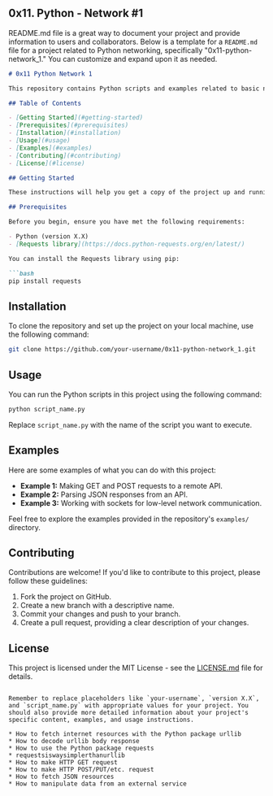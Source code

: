 ## 0x11. Python - Network #1
README.md file is a great way to document your project and provide information to users and collaborators. Below is a template for a `README.md` file for a project related to Python networking, specifically "0x11-python-network_1." You can customize and expand upon it as needed.

```markdown
# 0x11 Python Network 1

This repository contains Python scripts and examples related to basic networking tasks and concepts. It covers topics such as making HTTP requests, working with APIs, and handling network data in Python.

## Table of Contents

- [Getting Started](#getting-started)
- [Prerequisites](#prerequisites)
- [Installation](#installation)
- [Usage](#usage)
- [Examples](#examples)
- [Contributing](#contributing)
- [License](#license)

## Getting Started

These instructions will help you get a copy of the project up and running on your local machine for development and testing purposes.

## Prerequisites

Before you begin, ensure you have met the following requirements:

- Python (version X.X)
- [Requests library](https://docs.python-requests.org/en/latest/)

You can install the Requests library using pip:

```bash
pip install requests
```

## Installation

To clone the repository and set up the project on your local machine, use the following command:

```bash
git clone https://github.com/your-username/0x11-python-network_1.git
```

## Usage

You can run the Python scripts in this project using the following command:

```bash
python script_name.py
```

Replace `script_name.py` with the name of the script you want to execute.

## Examples

Here are some examples of what you can do with this project:

- **Example 1:** Making GET and POST requests to a remote API.
- **Example 2:** Parsing JSON responses from an API.
- **Example 3:** Working with sockets for low-level network communication.

Feel free to explore the examples provided in the repository's `examples/` directory.

## Contributing

Contributions are welcome! If you'd like to contribute to this project, please follow these guidelines:

1. Fork the project on GitHub.
2. Create a new branch with a descriptive name.
3. Commit your changes and push to your branch.
4. Create a pull request, providing a clear description of your changes.

## License

This project is licensed under the MIT License - see the [LICENSE.md](LICENSE.md) file for details.
```

Remember to replace placeholders like `your-username`, `version X.X`, and `script_name.py` with appropriate values for your project. You should also provide more detailed information about your project's specific content, examples, and usage instructions.

* How to fetch internet resources with the Python package urllib
* How to decode urllib body response
* How to use the Python package requests
* requestsiswaysimplerthanurllib
* How to make HTTP GET request
* How to make HTTP POST/PUT/etc. request
* How to fetch JSON resources
* How to manipulate data from an external service
